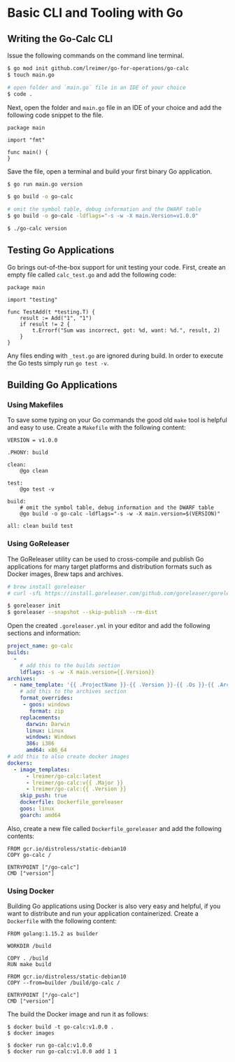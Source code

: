 # Basic CLI and Tooling with Go

## Writing the Go-Calc CLI

Issue the following commands on the command line terminal.
```bash
$ go mod init github.com/lreimer/go-for-operations/go-calc
$ touch main.go

# open folder and `main.go` file in an IDE of your choice
$ code .
```

Next, open the folder and `main.go` file in an IDE of your choice and
add the following code snippet to the file.

```golang
package main

import "fmt"

func main() {
}
```

Save the file, open a terminal and build your first binary Go application.

```bash
$ go run main.go version

$ go build -o go-calc 

# omit the symbol table, debug information and the DWARF table
$ go build -o go-calc -ldflags="-s -w -X main.Version=v1.0.0"

$ ./go-calc version
```

## Testing Go Applications

Go brings out-of-the-box support for unit testing your code. First, create an empty file called `calc_test.go` and add the following code:

```golang
package main

import "testing"

func TestAdd(t *testing.T) {
	result := Add("1", "1")
	if result != 2 {
		t.Errorf("Sum was incorrect, got: %d, want: %d.", result, 2)
	}
}
```

Any files ending with `_test.go` are ignored during build. In order to execute the Go
tests simply run `go test -v`.

## Building Go Applications

### Using Makefiles

To save some typing on your Go commands the good old `make` tool is helpful and easy to use. Create a `Makefile` with the following content:

```
VERSION = v1.0.0

.PHONY: build

clean:
	@go clean

test:
	@go test -v

build:
	# omit the symbol table, debug information and the DWARF table
	@go build -o go-calc -ldflags="-s -w -X main.version=$(VERSION)"

all: clean build test
```

### Using GoReleaser

The GoReleaser utility can be used to cross-compile and publish Go applications for many target platforms
and distribution formats such as Docker images, Brew taps and archives.

```bash
# brew install goreleaser
# curl -sfL https://install.goreleaser.com/github.com/goreleaser/goreleaser.sh | sh

$ goreleaser init
$ goreleaser --snapshot --skip-publish --rm-dist
```

Open the created `.goreleaser.yml` in your editor and add the following sections and information:
```yaml
project_name: go-calc
builds:
  - 
    # add this to the builds section
    ldflags: -s -w -X main.version={{.Version}}
archives:
  - name_template: '{{ .ProjectName }}-{{ .Version }}-{{ .Os }}-{{ .Arch }}{{ if .Arm}}v{{ .Arm }}{{ end }}'
    # add this to the archives section
    format_overrides:
     - goos: windows
       format: zip
    replacements:
      darwin: Darwin
      linux: Linux
      windows: Windows
      386: i386
	  amd64: x86_64
# add this to also create docker images
dockers:
  - image_templates:
      - lreimer/go-calc:latest
      - lreimer/go-calc:v{{ .Major }}
      - lreimer/go-calc:{{ .Version }}
    skip_push: true
    dockerfile: Dockerfile_goreleaser
    goos: linux
    goarch: amd64
```

Also, create a new file called `Dockerfile_goreleaser` and add the following contents:
```
FROM gcr.io/distroless/static-debian10
COPY go-calc /

ENTRYPOINT ["/go-calc"]
CMD ["version"]
```

### Using Docker

Building Go applications using Docker is also very easy and helpful, if you want to
distribute and run your application containerized. Create a `Dockerfile` with the following content:

```
FROM golang:1.15.2 as builder

WORKDIR /build

COPY . /build
RUN make build

FROM gcr.io/distroless/static-debian10
COPY --from=builder /build/go-calc /

ENTRYPOINT ["/go-calc"]
CMD ["version"]
```

The build the Docker image and run it as follows:
```
$ docker build -t go-calc:v1.0.0 .
$ docker images

$ docker run go-calc:v1.0.0
$ docker run go-calc:v1.0.0 add 1 1
```